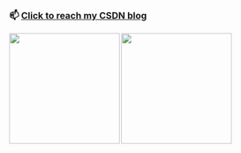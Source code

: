 
### 📫 [Click to reach my CSDN blog](https://blog.csdn.net/Alpherkin?spm=1000.2115.3001.5343)

<a href="https://github.com/AlpHerk/NjtechAutoLogin"><img width="200px" align="left" src="https://github-readme-stats.vercel.app/api/pin/?username=AlpHerk&repo=NjtechAutoLogin&locale=cn&theme=dark" /></a>
<!-- <a href="https://github.com/AlpHerk/"><img width="500px" align="left" src="https://github-readme-stats.vercel.app/api/?username=AlpHerk&show_icons=true&count_private=true&langs_count=3&locale=cn&theme=dark" /></a> -->
<a href="https://github.com/AlpHerk/"><img width="200px" align="left" src="https://github-readme-stats.vercel.app/api/top-langs/?username=AlpHerk&layout=compact&langs_count=10&locale=cn&theme=dark" /></a>

<!--
**AlpHerk/AlpHerk** is a ✨ _special_ ✨ repository because its `README.md` (this file) appears on your GitHub profile.

Here are some ideas to get you started:

- 🔭 I’m currently working on ...
- 🌱 I’m currently learning ...
- 👯 I’m looking to collaborate on ...
- 🤔 I’m looking for help with ...
- 💬 Ask me about ...
- 📫 How to reach me: ...
- 😄 Pronouns: ...
- ⚡ Fun fact: ... 
-->
